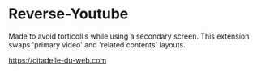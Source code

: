 # Reverse-Youtube
Made to avoid torticollis while using a secondary screen. This extension swaps 'primary video' and 'related contents' layouts.

https://citadelle-du-web.com
